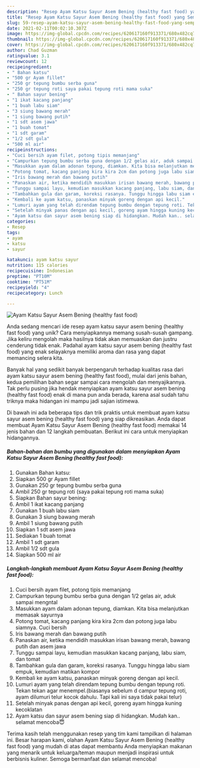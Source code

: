 ```yaml
---
description: "Resep Ayam Katsu Sayur Asem Bening (healthy fast food) yang Sempurna"
title: "Resep Ayam Katsu Sayur Asem Bening (healthy fast food) yang Sempurna"
slug: 59-resep-ayam-katsu-sayur-asem-bening-healthy-fast-food-yang-sempurna
date: 2021-02-11T00:02:10.307Z
image: https://img-global.cpcdn.com/recipes/620617160f913371/680x482cq70/ayam-katsu-sayur-asem-bening-healthy-fast-food-foto-resep-utama.jpg
thumbnail: https://img-global.cpcdn.com/recipes/620617160f913371/680x482cq70/ayam-katsu-sayur-asem-bening-healthy-fast-food-foto-resep-utama.jpg
cover: https://img-global.cpcdn.com/recipes/620617160f913371/680x482cq70/ayam-katsu-sayur-asem-bening-healthy-fast-food-foto-resep-utama.jpg
author: Chad Guzman
ratingvalue: 3.1
reviewcount: 12
recipeingredient:
- " Bahan katsu"
- "500 gr Ayam fillet"
- "250 gr tepung bumbu serba guna"
- "250 gr tepung roti saya pakai tepung roti mama suka"
- " Bahan sayur bening"
- "1 ikat kacang panjang"
- "1 buah labu siam"
- "3 siung bawang merah"
- "1 siung bawang putih"
- "1 sdt asem jawa"
- "1 buah tomat"
- "1 sdt garam"
- "1/2 sdt gula"
- "500 ml air"
recipeinstructions:
- "Cuci bersih ayam filet, potong tipis memanjang"
- "Campurkan tepung bumbu serba guna dengan 1/2 gelas air, aduk sampai mengntal"
- "Masukkan ayam dalam adonan tepung, diamkan. Kita bisa melanjutkan memasak sayurnya"
- "Potong tomat, kacang panjang kira kira 2cm dan potong juga labu siamnya. Cuci bersih"
- "Iris bawang merah dan bawang putih"
- "Panaskan air, ketika mendidih masukkan irisan bawang merah, bawang putih dan asem jawa"
- "Tunggu sampai layu, kemudian masukkan kacang panjang, labu siam, dan tomat"
- "Tambahkan gula dan garam, koreksi rasanya. Tunggu hingga labu siam empuk, kemudian matikan kompor"
- "Kembali ke ayam katsu, panaskan minyak goreng dengan api kecil."
- "Lumuri ayam yang telah direndam tepung bumbu dengan tepung roti. Tekan tekan agar menempel.(biasanya sebelum d campur tepung roti, ayam dilumuri telur kocok dahulu. Tapi kali ini saya tidak pakai telur)"
- "Setelah minyak panas dengan api kecil, goreng ayam hingga kuning kecoklatan"
- "Ayam katsu dan sayur asem bening siap di hidangkan. Mudah kan.. selamat mencoba😇"
categories:
- Resep
tags:
- ayam
- katsu
- sayur

katakunci: ayam katsu sayur 
nutrition: 115 calories
recipecuisine: Indonesian
preptime: "PT10M"
cooktime: "PT51M"
recipeyield: "4"
recipecategory: Lunch

---
```



![Ayam Katsu Sayur Asem Bening (healthy fast food)](https://img-global.cpcdn.com/recipes/620617160f913371/680x482cq70/ayam-katsu-sayur-asem-bening-healthy-fast-food-foto-resep-utama.jpg)

Anda sedang mencari ide resep ayam katsu sayur asem bening (healthy fast food) yang unik? Cara menyiapkannya memang susah-susah gampang. Jika keliru mengolah maka hasilnya tidak akan memuaskan dan justru cenderung tidak enak. Padahal ayam katsu sayur asem bening (healthy fast food) yang enak selayaknya memiliki aroma dan rasa yang dapat memancing selera kita.



Banyak hal yang sedikit banyak berpengaruh terhadap kualitas rasa dari ayam katsu sayur asem bening (healthy fast food), mulai dari jenis bahan, kedua pemilihan bahan segar sampai cara mengolah dan menyajikannya. Tak perlu pusing jika hendak menyiapkan ayam katsu sayur asem bening (healthy fast food) enak di mana pun anda berada, karena asal sudah tahu triknya maka hidangan ini mampu jadi sajian istimewa.


Di bawah ini ada beberapa tips dan trik praktis untuk membuat ayam katsu sayur asem bening (healthy fast food) yang siap dikreasikan. Anda dapat membuat Ayam Katsu Sayur Asem Bening (healthy fast food) memakai 14 jenis bahan dan 12 langkah pembuatan. Berikut ini cara untuk menyiapkan hidangannya.

<!--inarticleads1-->

##### Bahan-bahan dan bumbu yang digunakan dalam menyiapkan Ayam Katsu Sayur Asem Bening (healthy fast food):

1. Gunakan  Bahan katsu:
1. Siapkan 500 gr Ayam fillet
1. Gunakan 250 gr tepung bumbu serba guna
1. Ambil 250 gr tepung roti (saya pakai tepung roti mama suka)
1. Siapkan  Bahan sayur bening:
1. Ambil 1 ikat kacang panjang
1. Gunakan 1 buah labu siam
1. Gunakan 3 siung bawang merah
1. Ambil 1 siung bawang putih
1. Siapkan 1 sdt asem jawa
1. Sediakan 1 buah tomat
1. Ambil 1 sdt garam
1. Ambil 1/2 sdt gula
1. Siapkan 500 ml air




<!--inarticleads2-->

##### Langkah-langkah membuat Ayam Katsu Sayur Asem Bening (healthy fast food):

1. Cuci bersih ayam filet, potong tipis memanjang
1. Campurkan tepung bumbu serba guna dengan 1/2 gelas air, aduk sampai mengntal
1. Masukkan ayam dalam adonan tepung, diamkan. Kita bisa melanjutkan memasak sayurnya
1. Potong tomat, kacang panjang kira kira 2cm dan potong juga labu siamnya. Cuci bersih
1. Iris bawang merah dan bawang putih
1. Panaskan air, ketika mendidih masukkan irisan bawang merah, bawang putih dan asem jawa
1. Tunggu sampai layu, kemudian masukkan kacang panjang, labu siam, dan tomat
1. Tambahkan gula dan garam, koreksi rasanya. Tunggu hingga labu siam empuk, kemudian matikan kompor
1. Kembali ke ayam katsu, panaskan minyak goreng dengan api kecil.
1. Lumuri ayam yang telah direndam tepung bumbu dengan tepung roti. Tekan tekan agar menempel.(biasanya sebelum d campur tepung roti, ayam dilumuri telur kocok dahulu. Tapi kali ini saya tidak pakai telur)
1. Setelah minyak panas dengan api kecil, goreng ayam hingga kuning kecoklatan
1. Ayam katsu dan sayur asem bening siap di hidangkan. Mudah kan.. selamat mencoba😇




Terima kasih telah menggunakan resep yang tim kami tampilkan di halaman ini. Besar harapan kami, olahan Ayam Katsu Sayur Asem Bening (healthy fast food) yang mudah di atas dapat membantu Anda menyiapkan makanan yang menarik untuk keluarga/teman maupun menjadi inspirasi untuk berbisnis kuliner. Semoga bermanfaat dan selamat mencoba!
